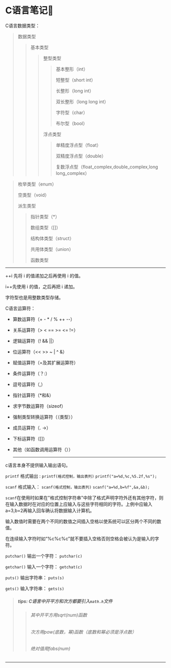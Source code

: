 # C语言笔记📒

C语言数据类型：

> 数据类型
>
> > 基本类型
> >
> > >整型类型
> > >
> > >> 基本整形（int）
> > >>
> > >> 短整型（short int）
> > >>
> > >> 长整形（long int）
> > >>
> > >> 双长整形（long long int）
> > >>
> > >> 字符型（char）
> > >>
> > >> 布尔型（bool）
> > >
> > >浮点类型
> > >
> > >> 单精度浮点型（float）
> > >>
> > >> 双精度浮点型（double）
> > >>
> > >> 复数浮点型（float_complex,double_complex,long long_complex）

> 枚举类型（enum）
>
> 空类型（void）
>
> 派生类型
>
> > 指针类型（*）
> >
> > 数组类型（[]）
> >
> > 结构体类型（struct）
> >
> > 共用体类型（union）
> >
> > 函数类型

****

++i 先将 i 的值递加之后再使用 i 的值。

i++先使用 i 的值，之后再把 i 递加。

字符型也是用整数类型存储。

C语言运算符：

- 算数运算符（+ - * / % ++ --）

- 关系运算符（> < == >= <= !=）

- 逻辑运算符（! && ||）

- 位运算符（<< >> ~ | ^ &）

- 赋值运算符（=及其扩展运算符）

- 条件运算符（？:）

- 逗号运算符（,）

- 指针运算符（*和&）

- 求字节数运算符（sizeof）

- 强制类型转换运算符（（类型））

- 成员运算符（. ->）

- 下标运算符（[]）

- 其他（如函数调用运算符（））

  ****

  

c语言本身不提供输入输出语句。

`printf`	格式输出 :	`printf(格式控制，输出表列)`	`printf("a=%d,%c,%5.2f,%s");`

`scanf`	格式输入：	`scanf(格式控制，输出表列)`	`scanf("a=%d,b=%f",&a,&b);`	

`scanf`在使用时如果在"格式控制字符串"中除了格式声明字符外还有其他字符，则在输入数据时在对应的位置上应输入与这些字符相同的字符。上例中应输入a=3,b=2再输入回车确认将数据输入计算机。

输入数值时需要在两个不同的数值之间插入空格以使系统可以区分两个不同的数值。

在连续输入字符时如“%c%c%c”就不要插入空格否则空格会被认为是输入的字符。

`putchar()`	输出一个字符：	`putchar(c)`

`getchar()`	输入一个字符：	`getchat(c)`

`puts()`	输出字符串：	`puts(s)`

`gets()`	输入字符串：	`gets(s)`

> ##### tips: C语言中开平方和次方都要引入`math.h`文件
>
> > ###### 其中开平方用sqrt(num)函数
> >
> > ###### 次方用pow(底数，幂)函数（底数和幂必须是浮点数）
> >
> > ###### 绝对值用fabs(num)

****

